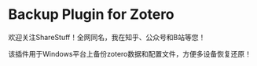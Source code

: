 # Backup Plugin for Zotero
欢迎关注ShareStuff！全网同名，我在知乎、公众号和B站等您！

该插件用于Windows平台上备份zotero数据和配置文件，方便多设备恢复还原！
